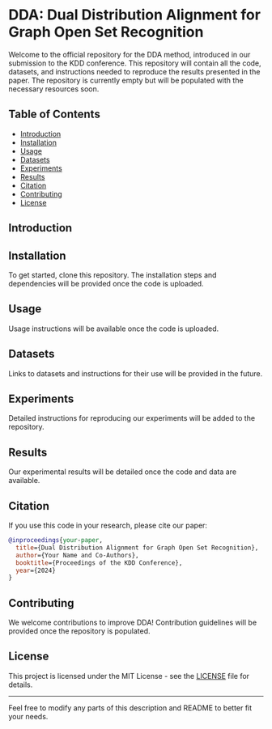 # DDA: Dual Distribution Alignment for Graph Open Set Recognition

Welcome to the official repository for the DDA method, introduced in our submission to the KDD conference. This repository will contain all the code, datasets, and instructions needed to reproduce the results presented in the paper. The repository is currently empty but will be populated with the necessary resources soon.

## Table of Contents

- [Introduction](#introduction)
- [Installation](#installation)
- [Usage](#usage)
- [Datasets](#datasets)
- [Experiments](#experiments)
- [Results](#results)
- [Citation](#citation)
- [Contributing](#contributing)
- [License](#license)

## Introduction

## Installation

To get started, clone this repository. The installation steps and dependencies will be provided once the code is uploaded.

## Usage

Usage instructions will be available once the code is uploaded.

## Datasets

Links to datasets and instructions for their use will be provided in the future.

## Experiments

Detailed instructions for reproducing our experiments will be added to the repository.

## Results

Our experimental results will be detailed once the code and data are available.

## Citation

If you use this code in your research, please cite our paper:

```bibtex
@inproceedings{your-paper,
  title={Dual Distribution Alignment for Graph Open Set Recognition},
  author={Your Name and Co-Authors},
  booktitle={Proceedings of the KDD Conference},
  year={2024}
}
```

## Contributing

We welcome contributions to improve DDA! Contribution guidelines will be provided once the repository is populated.

## License

This project is licensed under the MIT License - see the [LICENSE](LICENSE) file for details.

---

Feel free to modify any parts of this description and README to better fit your needs.
